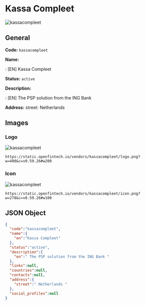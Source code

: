 
# Kassa Compleet 
![kassacompleet](https://static.openfintech.io/vendors/kassacompleet/logo.png?w=400&c=v0.59.26#w200)  

## General 
 
**Code:** `kassacompleet` 
 
**Name:** 
 
:	[EN] Kassa Compleet 
 
**Status:** `active` 
 
**Description:** 
 
: [EN]  The PSP solution from the ING Bank  
 
**Address:** 
street:  Netherlands  

## Images 

### Logo 
 
![kassacompleet](https://static.openfintech.io/vendors/kassacompleet/logo.png?w=400&c=v0.59.26#w200)  

```
https://static.openfintech.io/vendors/kassacompleet/logo.png?w=400&c=v0.59.26#w200
```  

### Icon 
 
![kassacompleet](https://static.openfintech.io/vendors/kassacompleet/icon.png?w=278&c=v0.59.26#w100)  

```
https://static.openfintech.io/vendors/kassacompleet/icon.png?w=278&c=v0.59.26#w100
```  

## JSON Object 

```json
{
  "code":"kassacompleet",
  "name":{
    "en":"Kassa Compleet"
  },
  "status":"active",
  "description":{
    "en":" The PSP solution from the ING Bank "
  },
  "links":null,
  "countries":null,
  "contacts":null,
  "address":{
    "street":" Netherlands "
  },
  "social_profiles":null
}
```  
